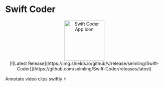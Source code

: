 # Swift Coder

<p align="center">
  <!-- 1) App icon from the raw GitHub URL (note the double “Swift%20Coder/Swift%20Coder” path and proper percent-encoding) -->
  <img
    src="https://raw.githubusercontent.com/selmling/Swift-Coder/main/Swift%20Coder/Swift%20Coder/Assets.xcassets/AppIcon.appiconset/icon_512x512%402x.png"
    width="128"
    alt="Swift Coder App Icon"
  />
  <br>
  <!-- 2) Release badge -->
  [![Latest Release](https://img.shields.io/github/v/release/selmling/Swift-Coder)](https://github.com/selmling/Swift-Coder/releases/latest)
</p>

Annotate video clips swiftly ⚡️
